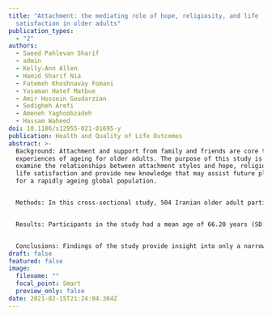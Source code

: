 ```yaml
---
title: "Attachment: the mediating role of hope, religiosity, and life
  satisfaction in older adults"
publication_types:
  - "2"
authors:
  - Saeed Pahlevan Sharif
  - admin
  - Kelly-Ann Allen
  - Hamid Sharif Nia
  - Fatemeh Khoshnavay Fomani
  - Yasaman Hatef Matbue
  - Amir Hossein Goudarzian
  - Sedigheh Arefi
  - Ameneh Yaghoobzadeh
  - Hassam Waheed
doi: 10.1186/s12955-021-01695-y
publication: Health and Quality of Life Outcomes
abstract: >-
  Background: Attachment and support from family and friends are core to the
  experiences of ageing for older adults. The purpose of this study is to
  examine the relationships between attachment styles and hope, religiosity, and
  life satisfaction and provide new knowledge that may assist future planning
  for a rapidly ageing global population.


  Methods: In this cross-sectional study, 504 Iranian older adult participants from Qazvin province were recruited between December 2015 and April 2016. They completed a questionnaire that included the Revised Adult Attachment Scale, the Life Satisfaction Index-Z, and the Herth Hope Index.


  Results: Participants in the study had a mean age of 66.20 years (SD: 5.76) and most of them were women (57.5%). A mediation model testing the direct relationships between attachment, hope, religiosity, and life satisfaction showed a positive relationship between close attachment and religiosity (β = .226, p < .001) and a negative relationship between anxiety attachment and religiosity (β = - .229, p < .001). Religiosity was positively related to hope (β = .384, p < .01) and hope was related to life satisfaction (β = .448, p < .001). Religiosity and hope mediated the relationship between close attachment (β = .119, p < .001) and anxiety attachment (β = - .056, p < .01) with life satisfaction. More specifically, while religiosity and hope fully mediated the relationship between close attachment and life satisfaction, they partially mediated the attachment anxiety-life satisfaction link.


  Conclusions: Findings of the study provide insight into only a narrow perspective of life satisfaction and attachment given the many and varied variables that influence these constructs. Future research is needed whereby other related variables are introduced into the model to be examined further.
draft: false
featured: false
image:
  filename: ""
  focal_point: Smart
  preview_only: false
date: 2021-02-15T21:24:04.304Z
---
```


